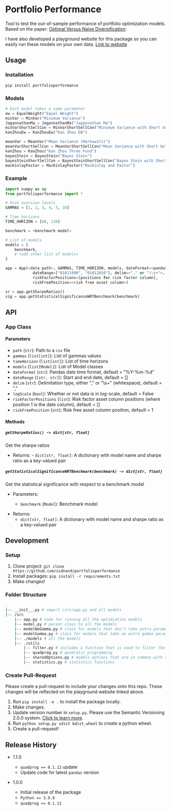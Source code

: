 # Portfolio Performance

Tool to  test the out-of-sample performance of portfolio optimization models. Based on the paper: [Optimal Versus Naive Diversification](https://www.dropbox.com/s/ty11g7fi3cqbtfq/DGU-RFS-Final.pdf?dl=0):

I have also developed a playground website for this package so you can easily run these models on your own data. [Link to website](https://sidnand.github.io/Portfolio-Lab/)

## Usage

### Installation

`pip install portfolioperformance`

### Models

```python
# Each model takes a name parameter
ew = EqualWeight("Equal Weight")
minVar = MinVar("Minimum Variance")
JagannathanMa = JagannathanMa("Jagannathan Ma")
minVarShortSellCon = MinVarShortSellCon("Minimum Variance with Short Sell Constrains")
kanZhouEw = KanZhouEw("Kan Zhou EW")

meanVar = MeanVar("Mean Variance (Markowitz)")
meanVarShortSellCon = MeanVarShortSellCon("Mean Variance with Short Sell Constrains")
kanZhou = KanZhou("Kan Zhou Three Fund")
bayesStein = BayesStein("Bayes Stein")
bayesSteinShortSellCon = BayesSteinShortSellCon("Bayes Stein with Short Sell Constrains")
macKinlayPastor = MacKinlayPastor("MacKinlay and Pastor")
```

### Example

```python
import numpy as np
from portfolioperformance import *

# Risk aversion levels
GAMMAS = [1, 2, 3, 4, 5, 10]

# Time horizons
TIME_HORIZON = [60, 120]

benchmark = <benchmark model>

# List of models
models = [
    benchmark,
    # <add other list of models>
]

app = App(<data path>, GAMMAS, TIME_HORIZON, models, dateFormat=<pandas datetime format>,
            dateRange=["01011990", "01012010"], delim=<"," or "\\s+">,
            riskFactorPositions=[positions for risk factor column],
            riskFreePosition=<risk free asset column>)

sr = app.getSharpeRatios()
sig = app.getStatisticalSignificanceWRTBenchmark(benchmark)
```

## API

### App Class

#### Parameters

- `path` (`str`): Path to a `csv` file
- `gammas` (`list[int]`): List of gammas values
- `timeHorizon` (`list[int]`): List of time horizons
- `models` (`list[Model]`): List of Model classes
- `dateFormat` (`str`): Pandas date time format, default = "%Y-%m-%d"
- `dateRange` (`[str, str]`): Start and end date, default = []
- `delim` (`str`): Delimitation type, either "," or "\s+" (whitespace), default = ","
- `logScale` (`bool`): Whether or not data is in log-scale, default = False
- `riskFactorPositions` (`list`): Risk factor asset column positions (where position 1 is the date column), default = []
- `riskFreePosition` (`int`): Risk free asset column position, default = 1

#### Methods

##### `getSharpeRatios() -> dict[str, float]`

Get the sharpe ratios

- Returns: - `dict[str, float]`: A dictionary with model name and sharpe ratio as a key-valued pair

##### `getStatisticalSignificanceWRTBenchmark(benchmark) -> dict[str, float]`

Get the statistical significance with respect to a benchmark model

* Parameters:
  
  * `benchmark` (`Model`): Benchmark model
- Returns:
  - `dict[str, float]`: A dictionary with model name and sharpe ratio as a key-valued pair



## Development

### Setup

1. Clone project: `git clone https://github.com/sidnand/portfolioperformance`
2. Install packages: `pip install -r requirements.txt`
3. Make changes!

### Folder Structure

```bash
.
|-- __init__.py # import /src/app.py and all models
|-- /src
    |-- app.py # code for running all the optimiation models
    |-- model.py # parent class to all the models
    |-- modelNoGamma.py # class for models that don't take extra parameters
    |-- modelGamma.py # class for models that take an extra gamma parameter; gamma is a list of constants for the investors risk-aversion level
    |-- ./models # all the models
    |-- ./utils
        |-- filter.py # includes a function that is used to filter the parameters passed to a function
        |-- quadprog.py # quadratic programming
        |-- sharedOptions.py # models options that are in common with >2 models
        |-- statistics.py # statistics functions
```

### Create Pull-Request

Please create a pull-request to include your changes onto this repo. These changes will be reflected on the playground website linked above.

1. Run ``pip install -e .`` to install the package locally.
2. Make changes.
3. Update version number in ``setup.py``. Please use the Semantic Versioning 2.0.0 system. [Click to learn more](https://semver.org/).
4. Run ``python setup.py sdist bdist_wheel`` to create a python wheel.
5. Create a pull-request!

## Release History

- 1.1.0
  - `quadprog == 0.1.12` update
  - Update code for latest `pandas` version

- 1.0.0
  - Initial release of the package
  - `Python <= 3.9.9`
  - `quadprog <= 0.1.11`